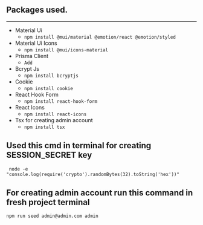 ## Packages used.

---
- Material Ui
  - ```npm install @mui/material @emotion/react @emotion/styled```
- Material Ui Icons
  - ```npm install @mui/icons-material```
- Prisma Client
  - ```Add ```
- Bcrypt Js
  - ```npm install bcryptjs```
- Cookie
  - ```npm install cookie```
- React Hook Form
  - ```npm install react-hook-form```
- React Icons
  - ```npm install react-icons```
- Tsx for creating admin account
  - ```npm install tsx```
## Used this cmd in terminal for creating SESSION_SECRET key

` node -e "console.log(require('crypto').randomBytes(32).toString('hex'))"`

## For creating admin account run this command in fresh project terminal
```
npm run seed admin@admin.com admin
```